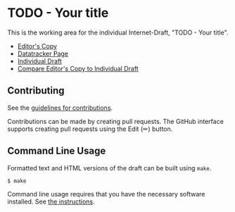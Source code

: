 # TODO - Your title

This is the working area for the individual Internet-Draft, "TODO - Your title".

* [Editor's Copy](https://x509-hbs.github.io/draft-gazdag-x509-hash-sigs/#go.draft-gazdag-x509-hash-sigs.html)
* [Datatracker Page](https://datatracker.ietf.org/doc/draft-gazdag-x509-hash-sigs)
* [Individual Draft](https://datatracker.ietf.org/doc/html/draft-gazdag-x509-hash-sigs)
* [Compare Editor's Copy to Individual Draft](https://x509-hbs.github.io/draft-gazdag-x509-hash-sigs/#go.draft-gazdag-x509-hash-sigs.diff)


## Contributing

See the
[guidelines for contributions](https://github.com/x509-hbs/draft-gazdag-x509-hash-sigs/blob//CONTRIBUTING.md).

Contributions can be made by creating pull requests.
The GitHub interface supports creating pull requests using the Edit (✏) button.


## Command Line Usage

Formatted text and HTML versions of the draft can be built using `make`.

```sh
$ make
```

Command line usage requires that you have the necessary software installed.  See
[the instructions](https://github.com/martinthomson/i-d-template/blob/main/doc/SETUP.md).

